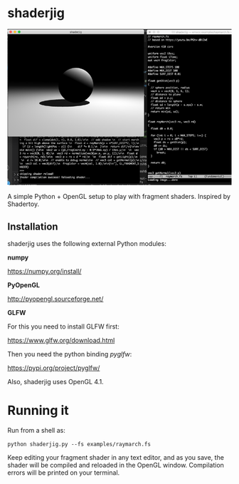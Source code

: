 # shaderjig

![shaderjig](shaderjig.png)

A simple Python + OpenGL setup to play with fragment shaders. Inspired by 
Shadertoy.

## Installation 

shaderjig uses the following external Python modules:

**numpy**

https://numpy.org/install/

**PyOpenGL**

http://pyopengl.sourceforge.net/

**GLFW**

For this you need to install GLFW first:

https://www.glfw.org/download.html

Then you need the python binding *pyglfw*:

https://pypi.org/project/pyglfw/

Also, shaderjig uses OpenGL 4.1. 

# Running it

Run from a shell as:

```
python shaderjig.py --fs examples/raymarch.fs
```

Keep editing your fragment shader in any text editor, and as you save, the shader will be compiled and reloaded in the OpenGL window. Compilation errors will be printed on your terminal.

